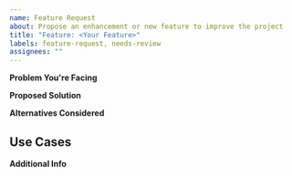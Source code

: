 ```yaml
---
name: Feature Request
about: Propose an enhancement or new feature to improve the project
title: "Feature: <Your Feature>"
labels: feature-request, needs-review
assignees: ""
---
```


**Problem You're Facing**
<!-- Briefly describe the problem you're trying to solve or the limitation you've encountered. -->

**Proposed Solution**
<!-- What would you like to see happen? -->

**Alternatives Considered**
<!-- Any other solutions or features you've considered. -->

## Use Cases
<!-- Help us understand the broader context by providing some typical use cases where this feature would be helpful. -->

**Additional Info**
<!-- Provide any additional details, context, or screenshots about the feature request. -->
